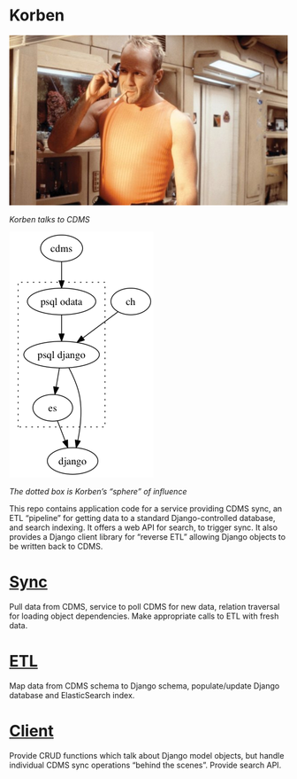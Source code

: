 # Korben
![Korben](docs/assets/korben-dallas.jpg)

_Korben talks to CDMS_

![Data flow](docs/assets/korben-data-flow.png)

_The dotted box is Korben’s “sphere” of influence_

This repo contains application code for a service providing CDMS sync, an ETL
“pipeline” for getting data to a standard Django-controlled database, and
search indexing. It offers a web API for search, to trigger sync. It also
provides a Django client library for “reverse ETL” allowing Django objects to
be written back to CDMS.

# [Sync](korben/sync)
Pull data from CDMS, service to poll CDMS for new data, relation traversal for
loading object dependencies. Make appropriate calls to ETL with fresh data.

# [ETL](korben/etl)
Map data from CDMS schema to Django schema, populate/update Django database and
ElasticSearch index.

# [Client](korben/client)
Provide CRUD functions which talk about Django model objects, but handle
individual CDMS sync operations “behind the scenes”. Provide search API.
